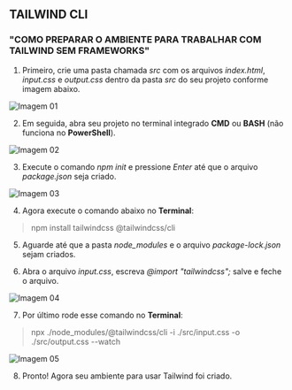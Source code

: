 ## TAILWIND CLI

### "COMO PREPARAR O AMBIENTE PARA TRABALHAR COM TAILWIND SEM FRAMEWORKS"

1) Primeiro, crie uma pasta chamada _src_ com os arquivos _index.html_, _input.css_ e _output.css_ dentro da pasta _src_ do seu projeto conforme imagem abaixo.

![Imagem 01](/img01.jpg)

2) Em seguida, abra seu projeto no terminal integrado **CMD** ou **BASH** (não funciona no **PowerShell**).

![Imagem 02](/img02.jpg)

3) Execute o comando _npm init_ e pressione _Enter_ até que o arquivo _package.json_ seja criado.

![Imagem 03](/img03.jpg)

4) Agora execute o comando abaixo no **Terminal**:

>npm install tailwindcss @tailwindcss/cli

5) Aguarde até que a pasta _node_modules_ e o arquivo _package-lock.json_ sejam criados.

6) Abra o arquivo _input.css_, escreva _@import "tailwindcss";_ salve e feche o arquivo.

![Imagem 04](/img04.jpg)

7) Por último rode esse comando no **Terminal**:

>npx ./node_modules/@tailwindcss/cli -i ./src/input.css -o ./src/output.css --watch

![Imagem 05](/img05.jpg)

8) Pronto! Agora seu ambiente para usar Tailwind foi criado.